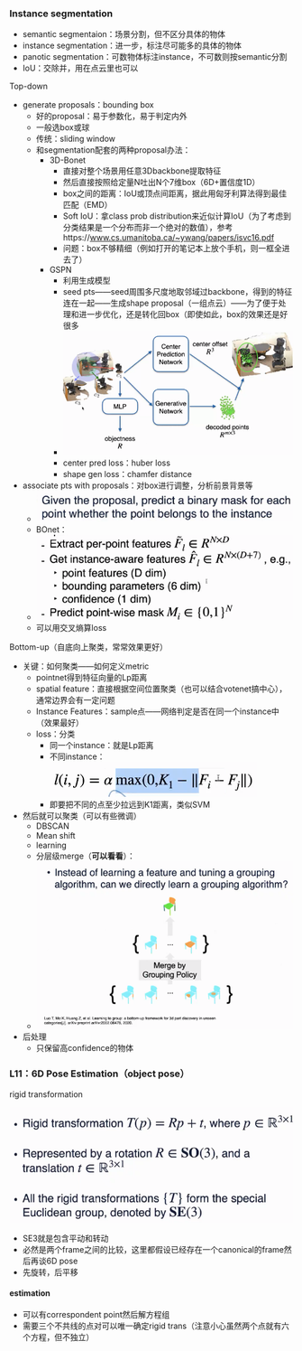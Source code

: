 ### Instance segmentation

* semantic segmentaion：场景分割，但不区分具体的物体
* instance segmentation：进一步，标注尽可能多的具体的物体
* panotic segmentation：可数物体标注instance，不可数则按semantic分割
* IoU：交除并，用在点云里也可以

Top-down

* generate proposals：bounding box
  * 好的proposal：易于参数化，易于判定内外
  * 一般选box或球
  * 传统：sliding window
  * 和segmentation配套的两种proposal办法：
    * 3D-Bonet
      * 直接对整个场景用任意3Dbackbone提取特征
      * 然后直接按照给定量N吐出N个7维box（6D+置信度1D）
      * box之间的距离：IoU或顶点间距离，据此用匈牙利算法得到最佳匹配（EMD）
      * Soft IoU：拿class prob distribution来近似计算IoU（为了考虑到分类结果是一个分布而非一个绝对的数值），参考https://www.cs.umanitoba.ca/~ywang/papers/isvc16.pdf
      * 问题：box不够精细（例如打开的笔记本上放个手机，则一框全进去了）
    * GSPN
      * 利用生成模型
      * seed pts——seed周围多尺度地取邻域过backbone，得到的特征连在一起——生成shape proposal（一组点云）——为了便于处理和进一步优化，还是转化回box（即使如此，box的效果还是好很多
      * ![1659666829634](image/L7/1659666829634.png)
      * center pred loss：huber loss
      * shape gen loss：chamfer distance
* associate pts with proposals：对box进行调整，分析前景背景等
  * ![1659667067882](image/L7/1659667067882.png)
  * BOnet：
  * ![1659667115541](image/L7/1659667115541.png)
  * 可以用交叉熵算loss

Bottom-up（自底向上聚类，常常效果更好）

* 关键：如何聚类——如何定义metric
  * pointnet得到特征向量的Lp距离
  * spatial feature：直接根据空间位置聚类（也可以结合votenet搞中心），通常边界会有一定问题
  * Instance Features：sample点——网络判定是否在同一个instance中（效果最好）
  * loss：分类
    * 同一个instance：就是Lp距离
    * 不同instance：![1659671722928](image/L7/1659671722928.png)
    * 即要把不同的点至少拉远到K1距离，类似SVM
* 然后就可以聚类（可以有些微调）
  * DBSCAN
  * Mean shift
  * learning
  * 分层级merge（**可以看看**）：
  * ![1659671805816](image/L7/1659671805816.png)
* 后处理
  * 只保留高confidence的物体

### L11：6D Pose Estimation（object pose）

rigid transformation

![1659671988417](image/L7/1659671988417.png)

* SE3就是包含平动和转动
* 必然是两个frame之间的比较，这里都假设已经存在一个canonical的frame然后再谈6D pose
* 先旋转，后平移

#### estimation

* 可以有correspondent point然后解方程组
* 需要三个不共线的点对可以唯一确定rigid trans（注意小心虽然两个点就有六个方程，但不独立）
